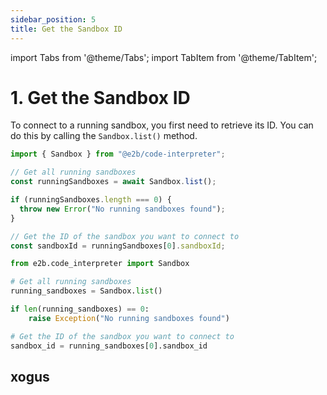 ```yaml
---
sidebar_position: 5
title: Get the Sandbox ID
---
```


import Tabs from '@theme/Tabs';
import TabItem from '@theme/TabItem';

# 1. Get the Sandbox ID

To connect to a running sandbox, you first need to retrieve its ID. You can do this by calling the `Sandbox.list()` method.

<Tabs>
  <TabItem value="javascript" label="JavaScript & TypeScript">

```javascript
import { Sandbox } from "@e2b/code-interpreter";

// Get all running sandboxes
const runningSandboxes = await Sandbox.list();

if (runningSandboxes.length === 0) {
  throw new Error("No running sandboxes found");
}

// Get the ID of the sandbox you want to connect to
const sandboxId = runningSandboxes[0].sandboxId;
```

  </TabItem>
  <TabItem value="python" label="🐍  Python">

```python
from e2b.code_interpreter import Sandbox

# Get all running sandboxes
running_sandboxes = Sandbox.list()

if len(running_sandboxes) == 0:
    raise Exception("No running sandboxes found")

# Get the ID of the sandbox you want to connect to
sandbox_id = running_sandboxes[0].sandbox_id
```
  </TabItem>
</Tabs>

## xogus